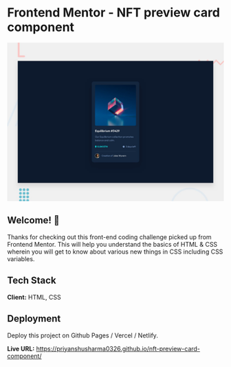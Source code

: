 # Frontend Mentor - NFT preview card component

![Design preview for the NFT preview card component](./design/desktop-preview.jpg)

## Welcome! 👋

Thanks for checking out this front-end coding challenge picked up from Frontend Mentor. This will help you understand the basics of HTML & CSS wherein you will get to know about various new things in CSS including CSS variables.

## Tech Stack

**Client:** HTML, CSS

## Deployment

Deploy this project on Github Pages / Vercel / Netlify.

**Live URL:** https://priyanshusharma0326.github.io/nft-preview-card-component/